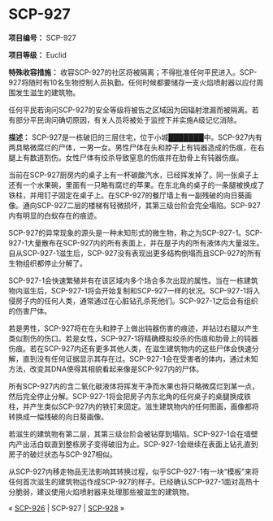 # SCP-927
                        


**项目编号：** SCP-927

**项目等级：** Euclid

**特殊收容措施：** 收容SCP-927的社区将被隔离；不得批准任何平民进入。SCP-927将随时有10名生物控制人员执勤。任何时候都要储存一支火焰喷射器以应付周围发生滋生的建筑物。

任何平民若询问SCP-927的安全等级将被告之区域因为因辐射泄漏而被隔离。若有部分平民询问确切原因，有关人员将被处于监控下并实施A级记忆消除。

**描述：** SCP-927是一栋破旧的三层住宅，位于小城███████中。SCP-927内有两具略微腐烂的尸体，一男一女。男性尸体在头和脖子上有钝器造成的伤痕，在右腿上有数道割伤。女性尸体有绞杀导致窒息的伤痕并在肋骨上有钝器伤痕。

当前在SCP-927厨房内的桌子上有一杯碳酸汽水，已经挥发掉了。同一张桌子上还有一个水果碗，里面有一只略有腐烂的苹果。在东北角的桌子的一条腿被换成了铁柱，并用钉子固定在桌子上。在SCP-927的餐厅墙上有一副残破的向日葵画像。通向SCP-927二层的楼梯有轻微损坏，其第三级台阶会完全塌陷。SCP-927内有明显的白蚁存在的痕迹。

SCP-927的异常现象的源头是一种未知形式的微生物，称之为SCP-927-1。SCP-927-1大量散布在SCP-927内的所有表面上，并在屋子内的所有液体内大量滋生。自从SCP-927-1滋生后，SCP-927没有表现出更多结构倒塌而且SCP-927的所有生物组织都停止分解了。

SCP-927-1会快速繁殖并有在该区域内多个场合多次出现的属性。当在一栋建筑物内滋生后，SCP-927-1将会开始复制和SCP-927一样的状况。SCP-927-1将入侵房子内的任何人类，通常通过在心脏钻孔杀死他们。SCP-927-1之后会有组织的伤害尸体。

若是男性，SCP-927将在在头和脖子上做出钝器伤害的痕迹，并钻过右腿以产生类似割伤的伤口。若是女性，SCP-927-1将精确模拟绞杀的伤痕和肋骨上的钝器伤痕。若在SCP-927内还有更多其他人类，在滋生建筑物内的这些尸体会快速分解，直到没有任何证据显示其存在过。SCP-927-1会在受害者的体内，通过未知方法，改变其DNA使得其相貌看起来像是SCP-927内的尸体。

所有SCP-927内的含二氧化碳液体将挥发干净而水果也将只略微腐烂到某一点，然后完全停止分解。SCP-927-1将会把房子内东北角的任何桌子的桌腿换成铁柱，并产生类似SCP-927内的铁钉来固定。滋生建筑物内的任何图画，画像都将转换成一幅残破的向日葵画像。

若滋生的建筑物有第二层，其第三级台阶会被钻穿到塌陷。SCP-927-1会在墙壁内产出活白蚁直到整栋房子变得破旧为止。SCP-927-1会继续在表面上钻孔直到房子的破烂状态与SCP-927相似。

从SCP-927内移走物品无法影响其转换过程，似乎SCP-927-1有一块“模板”来将任何首次滋生的建筑物运作成SCP-927的样子。已经确认SCP-927-1面对高热十分脆弱，建议使用火焰喷射器来处理那些被滋生的建筑物。



« [SCP-926](/scp-926) | SCP-927 | [SCP-928](/scp-928) »





                    